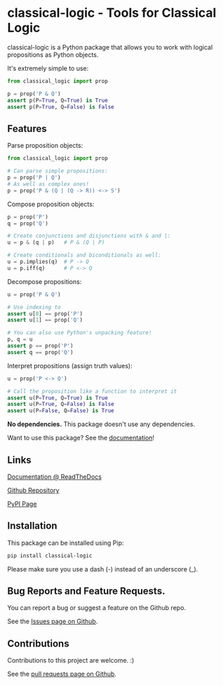 
# classical-logic - Tools for Classical Logic

classical-logic is a Python package that allows you to work with logical
propositions as Python objects.

It's extremely simple to use:

```python
from classical_logic import prop

p = prop('P & Q')
assert p(P=True, Q=True) is True
assert p(P=True, Q=False) is False
```

## Features

Parse proposition objects:

```python
from classical_logic import prop

# Can parse simple propositions:
p = prop('P | Q')
# As well as complex ones!
p = prop('P & (Q | (Q -> R)) <-> S')
```

Compose proposition objects:

```python
p = prop('P')
q = prop('Q')

# Create conjunctions and disjunctions with & and |:
u = p & (q | p)   # P & (Q | P)

# Create conditionals and biconditionals as well:
u = p.implies(q)  # P -> Q
u = p.iff(q)      # P <-> Q
```

Decompose propositions:

```python
u = prop('P & Q')

# Use indexing to 
assert u[0] == prop('P')
assert u[1] == prop('Q')

# You can also use Python's unpacking feature!
p, q = u
assert p == prop('P')
assert q == prop('Q')
```

Interpret propositions (assign truth values):

```python
u = prop('P <-> Q')

# Call the proposition like a function to interpret it
assert u(P=True, Q=True) is True
assert u(P=True, Q=False) is False
assert u(P=False, Q=False) is True
```

**No dependencies.** This package doesn't use any dependencies.

Want to use this package? See the [documentation](
https://github.com/ederic-oytas/classical-logic)!

## Links

[Documentation @ ReadTheDocs](
https://classical-logic.readthedocs.io/en/stable/)

[Github Repository](https://github.com/ederic-oytas/classical-logic)

[PyPI Page](https://pypi.org/project/classical-logic/)

## Installation

This package can be installed using Pip:

```bash
pip install classical-logic
```

Please make sure you use a dash (-) instead of an underscore (_).

## Bug Reports and Feature Requests.

You can report a bug or suggest a feature on the Github repo.

See the [Issues page on Github](
https://github.com/ederic-oytas/classical-logic/issues/new/choose).

## Contributions

Contributions to this project are welcome. :)

See the [pull requests page on Github](
https://github.com/ederic-oytas/classical-logic/pulls).
